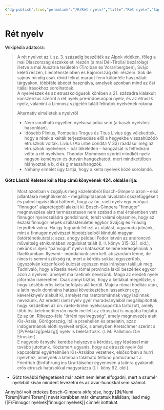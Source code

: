 ```yaml
---
{"dg-publish":true,"permalink":"/R/Rét nyelv/","title":"Rét nyelv","tags":["dg_uploaded"],"created":"2023-10-13T02:04","updated":"2023-10-25T02:08"}
---
```



# Rét nyelv

Wikipédia adatsora:  
> A rét nyelvet az i. sz. 3. századig beszélték az Alpok vidékén, főleg a mai Olaszország északkeleti részén (a mai Dél-Tirollal bezárólag) illetve a mai Ausztria területén (Tirolban és Vorarlbergben), Svájc keleti részén, Liechtensteinben és Bajorország déli részein. Sok de sajnos mindig csak rövid felirat maradt fenn különféle használati tárgyakon, többféle ábécét használva, amelyek azonban mind az ősi itáliai írásokhoz sorolhatóak.  
> A nyelvészek és az etruszkológusok körében a 21. századra kialakult konszenzus szerint a rét nyelv pre-indoeurópai nyelv, és az etruszk nyelv, valamint a Limnosz szigetén talált feliratok nyelvének rokona.  
>
> Alternatív elméletek a nyelvről
>
> - Nem sorolható egyetlen nyelvcsaládba sem (a baszk nyelvhez hasonlóan).  
> - Idősebb Plinius, Pompeius Trogus és Titus Livius úgy vélekedtek, hogy a rétek a kelták terjeszkedése elől a hegyekbe visszahúzódó etruszkok voltak. Livius (Ab urbe condita V 33) ráadásul még az etruszkok nyelvének – bár tökéletlen – hangzását is felfedezni vélte a rét nyelvben. Theodor Mommsen szerint mindkét nyelv nagyon keményen és durván hangozhatott, mert mindkettőben hiányoztak a b, d és g mássalhangzók.  
> - Néhány elmélet úgy tartja, hogy a kelta nyelvek közé sorolandó.  

#### Götz László Keleten kél a Nap című könyvének 424. oldalán írja:

> Most azonban vizsgáljuk meg közelebbről Bosch-Gimpera azon – első pillantásra meghökkentő – megállapításának távolabbi összefüggéseit és paleolingvisztikai hátterét, hogy az ún. raeti nyelv egy európai "finnugor" alaprétegből alakult ki. Bosch-Gimpera "finnugor" megnevezése alatt természetesen nem szabad a mai értelemben vett finnugor nyelvcsaládra gondolnunk, tehát valami olyasmire, hogy az északi finnugor népek szállásterületei egykor Svájcig és Friaulig terjedtek volna. Ha így fognánk fel ezt az utalást, ugyanoda jutnánk, mint a finnugor nyelvészet hipotéziseiből kiinduló magyar őstörténetkutatás; azaz, ahogy például Fodor István az andronovói műveltség etnikumában vogulokat talált (l. II. könyv 315-321. old.), nekünk is ilyen "pánvogul” nyelvi hatásokat kellene keresgélnünk a Raetikumban. Ilyesmi – mondanunk sem kell. abszurdum lenne, de nincs is semmi szükség rá, mert a kérdés sokkal egyszerűbb, úgyszólván kézenfekvő kulcsát egészen más irányban találjuk meg.  
> Tudnivaló, hogy a Raetia nevű római provincia lakói beszéltek egykor azon a nyelven, amelyet ma raetinek nevezünk. Maga az eredeti nyelv jóformán ismeretlen. Csak annyi biztos, hogy a keltákat megelőzte, s hogy később erős kelta befolyás alá került. Majd a római hódítás után, a latin nyelv domináns hatásai következtében lassanként egy keveréknyelv alakult ki, amelyet ma raetorománnak vagy ladinnak nevezünk. Az eredeti raeti nyelv gyér maradványaiból megállapították, hogy kezdetben az ún. raeto-tirréni nyelvcsoportba tartozott, amely több ősi keletmediterrán nyelv mellett az etruszkot is magába foglalta. Ez az ún. Ribezzo-féle "tirréni nyelvegység", amely megnevezés alatt Kis-Ázsia, Görögország, Itália praehellén és praelatin, azaz indogermánok előtti nyelveit értjük, s amelyben Kretschmer szerint a [[P/Pelaszg\|pelázg]] nyelv is beletartozik. (l. M. Pallotino: Die Etrusker).  
> E nagyobb ősnyelvi keretbe helyezve a kérdést, egy lépéssel már tovább jutottunk. Közismert ugyanis, hogy az etruszk nyelv ősi kapcsolatai egyértelműen Kis-Ázsiába vezetnek, elsősorban a hurri nyelvhez, amelynek a latinban található feltűnő párhuzamait J. Friedrich (Einführung ins Urartäische) egyenesen a latinra gyakorolt erős etruszk hatásokkal magyarázza (l. I. köny 92. old.).  
- Götz további fejtegetéseit már azért nem lehet elfogadni, mert a szumér nyelvből kíván mindent levezetni és az avar-hunokkal sem számol.

Annyiból volt érdekes Bosch-Gimpera okfejtése, hogy [[N/Numi Tórem\|Numi Tórem]] nevét korábban már kimutattuk Itáliában; lásd még [[F/Finnugor nyelvek\|finnugor nyelvek]] címnél írottakat.  